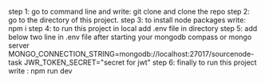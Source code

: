 step 1: go to command line and write: git clone <url of this git project> and clone the repo
step 2: go to the directory of this project.
step 3: to install node packages write: npm i
step 4: to run this project in local add .env file in directory
step 5: add below two line in .env file after starting your mongodb compass or mongo server
MONGO_CONNECTION_STRING=mongodb://localhost:27017/sourcenode-task
JWR_TOKEN_SECRET="secret for jwt" 
step 6: finally to run this project write : npm run dev